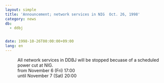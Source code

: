 ```yaml
---
layout: simple
title: 'Announcement; network services in NIG  Oct. 26, 1998'
category: news
db:
  - ddbj


date: 1998-10-26T00:00:00+09:00
lang: en
---
```


<dd>All network services in DDBJ will be stopped becuase of a scheduled power cut at NIG.<br>
<dd> from November 6 (Fri) 17:00<br>
<dd> until November 7 (Sat) 20:00</dd>
</dd>
</dd>
